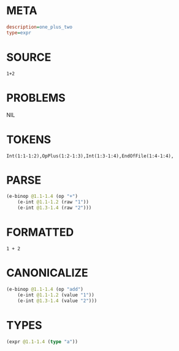 # META
~~~ini
description=one_plus_two
type=expr
~~~
# SOURCE
~~~roc
1+2
~~~
# PROBLEMS
NIL
# TOKENS
~~~zig
Int(1:1-1:2),OpPlus(1:2-1:3),Int(1:3-1:4),EndOfFile(1:4-1:4),
~~~
# PARSE
~~~clojure
(e-binop @1.1-1.4 (op "+")
	(e-int @1.1-1.2 (raw "1"))
	(e-int @1.3-1.4 (raw "2")))
~~~
# FORMATTED
~~~roc
1 + 2
~~~
# CANONICALIZE
~~~clojure
(e-binop @1.1-1.4 (op "add")
	(e-int @1.1-1.2 (value "1"))
	(e-int @1.3-1.4 (value "2")))
~~~
# TYPES
~~~clojure
(expr @1.1-1.4 (type "a"))
~~~
